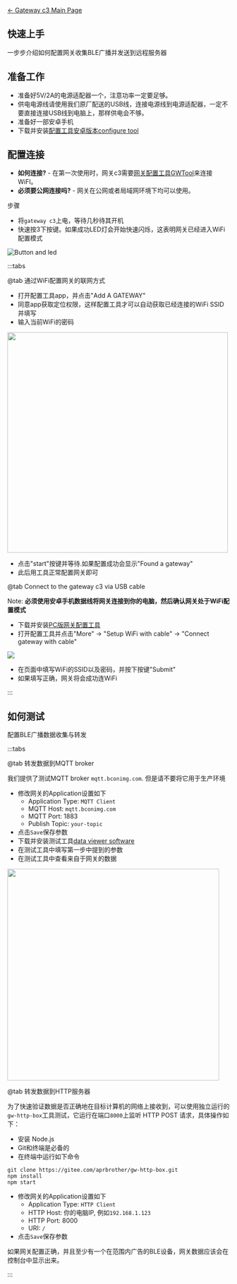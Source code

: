 [← Gateway c3 Main Page](../gateway_c3.md)

## 快速上手 ##

一步步介绍如何配置网关收集BLE广播并发送到远程服务器

## 准备工作 ##

- 准备好5V/2A的电源适配器一个，注意功率一定要足够。
- 供电电源线请使用我们原厂配送的USB线，连接电源线到电源适配器，一定不要直接连接USB线到电脑上，那样供电会不够。
- 准备好一部安卓手机
- 下载并安装[配置工具安卓版本configure tool](tech.md)

## 配置连接 ##

- **如何连接?**  - 在第一次使用时，网关c3需要[网关配置工具GWTool](tech.md)来连接WiFI。
- **必须要公网连接吗?** - 网关在公网或者局域网环境下均可以使用。

步骤

- 将`gateway c3`上电，等待几秒待其开机
- 快速按3下按键。如果成功LED灯会开始快速闪烁，这表明网关已经进入WiFi配置模式

![Button and led](https://i1.aprbrother.com/gwc3/gwc3-btn-led.jpg)

:::tabs

@tab 通过WiFi配置网关的联网方式

- 打开配置工具app，并点击"Add A GATEWAY"
- 同意app获取定位权限，这样配置工具才可以自动获取已经连接的WiFi SSID并填写
- 输入当前WiFi的密码

<img src="https://i1.aprbrother.com/gwc3/conf-wifi.jpg" width="500">

- 点击"start"按键并等待.如果配置成功会显示"Found a gateway"
- 此后用工具正常配置网关即可

@tab Connect to the gateway c3 via USB cable

Note: **必须使用安卓手机数据线将网关连接到你的电脑，然后确认网关处于WiFi配置模式**

- 下载并安装[PC版网关配置工具](tech.md) 
- 打开配置工具并点击"More" -&gt; "Setup WiFi with cable" -&gt; "Connect gateway with cable"

<img src="https://i1.aprbrother.com/w/gw-wifi.png">

- 在页面中填写WiFi的SSID以及密码，并按下按键"Submit"
- 如果填写正确，网关将会成功连WiFi

:::

## 如何测试 ##

配置BLE广播数据收集与转发

:::tabs

@tab 转发数据到MQTT broker

我们提供了测试MQTT broker `mqtt.bconimg.com`. 但是请不要将它用于生产环境

- 修改网关的Application设置如下
  - Application Type: `MQTT Client`
  - MQTT Host: `mqtt.bconimg.com`
  - MQTT Port: 1883
  - Publish Topic: `your-topic`
- 点击`Save`保存参数
- 下载并安装测试工具[data viewer software](https://i1.aprbrother.com/ble-viewer-setup-1.0.2.zip)
- 在测试工具中填写第一步中提到的参数
- 在测试工具中查看来自于网关的数据

<img src="https://i1.aprbrother.com/ble-viewer.png" width="480">

@tab 转发数据到HTTP服务器

为了快速验证数据是否正确地在目标计算机的网络上接收到，可以使用独立运行的`gw-http-box`工具测试，它运行在端口`8000`上监听 HTTP POST 请求，具体操作如下：

* 安装 Node.js
* Git和终端是必备的
* 在终端中运行如下命令
```
git clone https://gitee.com/aprbrother/gw-http-box.git
npm install
npm start
```
- 修改网关的Application设置如下
  - Application Type: `HTTP Client`
  - HTTP Host: 你的电脑IP, 例如`192.168.1.123`
  - HTTP Port: 8000
  - URI: `/`
- 点击`Save`保存参数

如果网关配置正确，并且至少有一个在范围内广告的BLE设备，网关数据应该会在控制台中显示出来。

:::
